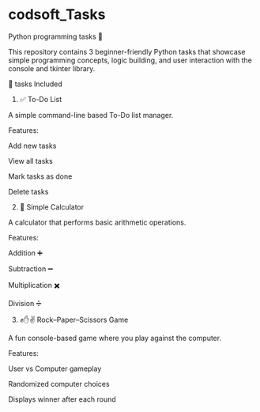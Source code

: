 # codsoft_Tasks
Python programming tasks 🎯

This repository contains 3 beginner-friendly Python tasks that showcase simple programming concepts, logic building, and user interaction with the console and tkinter library.

📌 tasks Included
1. ✅ To-Do List

A simple command-line based To-Do list manager.

Features:

Add new tasks

View all tasks

Mark tasks as done

Delete tasks

2. 🧮 Simple Calculator

A calculator that performs basic arithmetic operations.

Features:

Addition ➕

Subtraction ➖

Multiplication ✖️

Division ➗

3. ✊✋✌️ Rock–Paper–Scissors Game

A fun console-based game where you play against the computer.

Features:

User vs Computer gameplay

Randomized computer choices

Displays winner after each round
